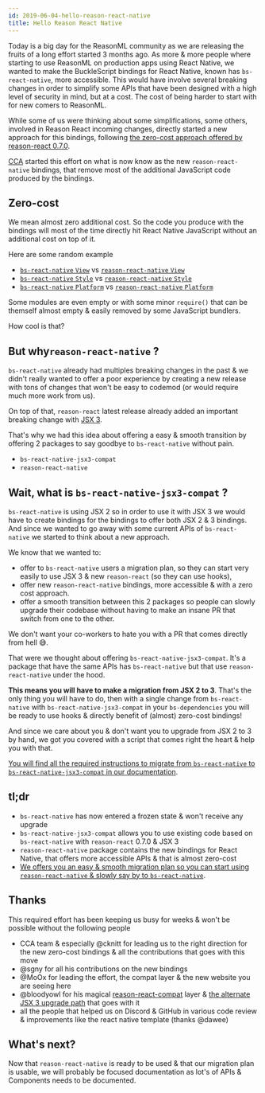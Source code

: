 ```yaml
---
id: 2019-06-04-hello-reason-react-native
title: Hello Reason React Native
---
```


Today is a big day for the ReasonML community as we are releasing the fruits of
a long effort started 3 months ago. As more & more people where starting to use
ReasonML on production apps using React Native, we wanted to make the
BuckleScript bindings for React Native, known has `bs-react-native`, more
accessible. This would have involve several breaking changes in order to
simplify some APIs that have been designed with a high level of security in
mind, but at a cost. The cost of being harder to start with for new comers to
ReasonML.

While some of us were thinking about some simplifications, some others, involved
in Reason React incoming changes, directly started a new approach for this
bindings, following
[the zero-cost approach offered by reason-react 0.7.0](https://reasonml.github.io/reason-react/blog/2019/04/10/react-hooks).

[CCA](https://github.com/cca-io) started this effort on what is now know as the
new `reason-react-native` bindings, that remove most of the additional
JavaScript code produced by the bindings.

## Zero-cost

We mean almost zero additional cost. So the code you produce with the bindings
will most of the time directly hit React Native JavaScript without an additional
cost on top of it.

Here are some random example

- [`bs-react-native` `View`](https://github.com/reasonml-community/bs-react-native/blob/958cd4e3a5ffa303304a0b2404cd53b5f49e649f/bs-react-native/src/components/ViewProps.bs.js)
  vs
  [`reason-react-native` `View`](https://github.com/reasonml-community/bs-react-native/blob/958cd4e3a5ffa303304a0b2404cd53b5f49e649f/reason-react-native/src/components/View.bs.js)
- [`bs-react-native` `Style`](https://github.com/reasonml-community/bs-react-native/blob/958cd4e3a5ffa303304a0b2404cd53b5f49e649f/bs-react-native/src/style.bs.js)
  vs
  [`reason-react-native` `Style`](https://github.com/reasonml-community/bs-react-native/blob/958cd4e3a5ffa303304a0b2404cd53b5f49e649f/reason-react-native/src/apis/Style.bs.js)
- [`bs-react-native` `Platform`](https://github.com/reasonml-community/bs-react-native/blob/958cd4e3a5ffa303304a0b2404cd53b5f49e649f/bs-react-native/src/platform.bs.js)
  vs
  [`reason-react-native` `Platform`](https://github.com/reasonml-community/bs-react-native/blob/958cd4e3a5ffa303304a0b2404cd53b5f49e649f/reason-react-native/src/apis/Platform.bs.js)

Some modules are even empty or with some minor `require()` that can be themself
almost empty & easily removed by some JavaScript bundlers.

How cool is that?

## But why`reason-react-native` ?

`bs-react-native` already had multiples breaking changes in the past & we didn't
really wanted to offer a poor experience by creating a new release with tons of
changes that won't be easy to codemod (or would require much more work from us).

On top of that, `reason-react` latest release already added an important
breaking change with
[JSX 3](https://reasonml.github.io/reason-react/docs/en/jsx).

That's why we had this idea about offering a easy & smooth transition by
offering 2 packages to say goodbye to `bs-react-native` without pain.

- `bs-react-native-jsx3-compat`
- `reason-react-native`

## Wait, what is `bs-react-native-jsx3-compat` ?

`bs-react-native` is using JSX 2 so in order to use it with JSX 3 we would have
to create bindings for the bindings to offer both JSX 2 & 3 bindings. And since
we wanted to go away with some current APIs of `bs-react-native` we started to
think about a new approach.

We know that we wanted to:

- offer to `bs-react-native` users a migration plan, so they can start very
  easily to use JSX 3 & new `reason-react` (so they can use hooks),
- offer new `reason-react-native` bindings, more accessible & with a zero cost
  approach.
- offer a smooth transition between this 2 packages so people can slowly upgrade
  their codebase without having to make an insane PR that switch from one to the
  other.

We don't want your co-workers to hate you with a PR that comes directly from
hell 😅.

That were we thought about offering `bs-react-native-jsx3-compat`. It's a
package that have the same APIs has `bs-react-native` but that use
`reason-react-native` under the hood.

**This means you will have to make a migration from JSX 2 to 3**. That's the
only thing you will have to do, then with a single change from `bs-react-native`
with `bs-react-native-jsx3-compat` in your `bs-dependencies` you will be ready
to use hooks & directly benefit of (almost) zero-cost bindings!

And since we care about you & don't want you to upgrade from JSX 2 to 3 by hand,
we got you covered with a script that comes right the heart & help you with
that.

[You will find all the required instructions to migrate from `bs-react-native` to `bs-react-native-jsx3-compat` in our documentation](/reason-react-native/en/docs/migration/jsx3/).

## tl;dr

- `bs-react-native` has now entered a frozen state & won't receive any upgrade
- `bs-react-native-jsx3-compat` allows you to use existing code based on
  `bs-react-native` with `reason-react` 0.7.0 & JSX 3
- `reason-react-native` package contains the new bindings for React Native, that
  offers more accessible APIs & that is almost zero-cost
- [We offers you an easy & smooth migration plan so you can start using `reason-react-native` & slowly say by to `bs-react-native`](/reason-react-native/en/docs/migration/jsx3/).

## Thanks

This required effort has been keeping us busy for weeks & won't be possible
without the following people

- CCA team & especially @cknitt for leading us to the right direction for the
  new zero-cost bindings & all the contributions that goes with this move
- @sgny for all his contributions on the new bindings
- @MoOx for leading the effort, the compat layer & the new website you are
  seeing here
- @bloodyowl for his magical
  [reason-react-compat](https://github.com/bloodyowl/reason-react-compat) layer
  &
  [the alternate JSX 3 upgrade path](https://bloodyowl.github.io/blog/2019-04-19-an-alternative-migration-path-for-reason-react/)
  that goes with it
- all the people that helped us on Discord & GitHub in various code review &
  improvements like the react native template (thanks @dawee)

## What's next?

Now that `reason-react-native` is ready to be used & that our migration plan is
usable, we will probably be focused documentation as lot's of APIs & Components
needs to be documented.
